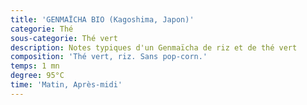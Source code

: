 ```yaml
---
title: 'GENMAÏCHA BIO (Kagoshima, Japon)'
categorie: Thé
sous-categorie: Thé vert
description: Notes typiques d'un Genmaïcha de riz et de thé vert
composition: 'Thé vert, riz. Sans pop-corn.'
temps: 1 mn
degree: 95°C
time: 'Matin, Après-midi'
---
```


